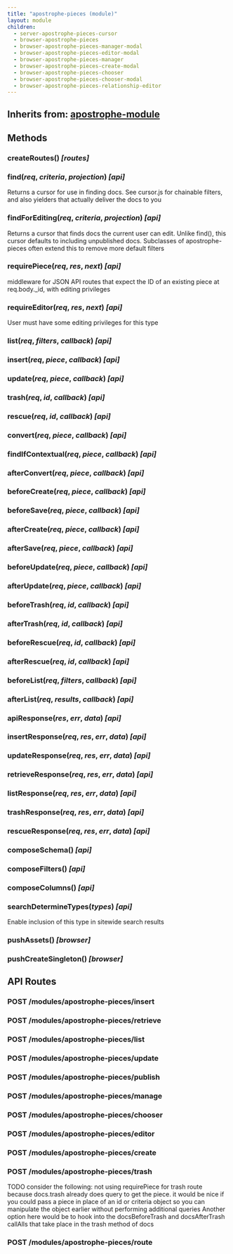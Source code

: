 ```yaml
---
title: "apostrophe-pieces (module)"
layout: module
children:
  - server-apostrophe-pieces-cursor
  - browser-apostrophe-pieces
  - browser-apostrophe-pieces-manager-modal
  - browser-apostrophe-pieces-editor-modal
  - browser-apostrophe-pieces-manager
  - browser-apostrophe-pieces-create-modal
  - browser-apostrophe-pieces-chooser
  - browser-apostrophe-pieces-chooser-modal
  - browser-apostrophe-pieces-relationship-editor
---
```

## Inherits from: [apostrophe-module](../apostrophe-module/index.html)

## Methods
### createRoutes() *[routes]*

### find(*req*, *criteria*, *projection*) *[api]*
Returns a cursor for use in finding docs. See cursor.js for chainable
filters, and also yielders that actually deliver the docs to you
### findForEditing(*req*, *criteria*, *projection*) *[api]*
Returns a cursor that finds docs the current user can edit. Unlike
find(), this cursor defaults to including unpublished docs. Subclasses
of apostrophe-pieces often extend this to remove more default filters
### requirePiece(*req*, *res*, *next*) *[api]*
middleware for JSON API routes that expect the ID of
an existing piece at req.body._id, with editing privileges
### requireEditor(*req*, *res*, *next*) *[api]*
User must have some editing privileges for this type
### list(*req*, *filters*, *callback*) *[api]*

### insert(*req*, *piece*, *callback*) *[api]*

### update(*req*, *piece*, *callback*) *[api]*

### trash(*req*, *id*, *callback*) *[api]*

### rescue(*req*, *id*, *callback*) *[api]*

### convert(*req*, *piece*, *callback*) *[api]*

### findIfContextual(*req*, *piece*, *callback*) *[api]*

### afterConvert(*req*, *piece*, *callback*) *[api]*

### beforeCreate(*req*, *piece*, *callback*) *[api]*

### beforeSave(*req*, *piece*, *callback*) *[api]*

### afterCreate(*req*, *piece*, *callback*) *[api]*

### afterSave(*req*, *piece*, *callback*) *[api]*

### beforeUpdate(*req*, *piece*, *callback*) *[api]*

### afterUpdate(*req*, *piece*, *callback*) *[api]*

### beforeTrash(*req*, *id*, *callback*) *[api]*

### afterTrash(*req*, *id*, *callback*) *[api]*

### beforeRescue(*req*, *id*, *callback*) *[api]*

### afterRescue(*req*, *id*, *callback*) *[api]*

### beforeList(*req*, *filters*, *callback*) *[api]*

### afterList(*req*, *results*, *callback*) *[api]*

### apiResponse(*res*, *err*, *data*) *[api]*

### insertResponse(*req*, *res*, *err*, *data*) *[api]*

### updateResponse(*req*, *res*, *err*, *data*) *[api]*

### retrieveResponse(*req*, *res*, *err*, *data*) *[api]*

### listResponse(*req*, *res*, *err*, *data*) *[api]*

### trashResponse(*req*, *res*, *err*, *data*) *[api]*

### rescueResponse(*req*, *res*, *err*, *data*) *[api]*

### composeSchema() *[api]*

### composeFilters() *[api]*

### composeColumns() *[api]*

### searchDetermineTypes(*types*) *[api]*
Enable inclusion of this type in sitewide search results
### pushAssets() *[browser]*

### pushCreateSingleton() *[browser]*

## API Routes
### POST /modules/apostrophe-pieces/insert

### POST /modules/apostrophe-pieces/retrieve

### POST /modules/apostrophe-pieces/list

### POST /modules/apostrophe-pieces/update

### POST /modules/apostrophe-pieces/publish

### POST /modules/apostrophe-pieces/manage

### POST /modules/apostrophe-pieces/chooser

### POST /modules/apostrophe-pieces/editor

### POST /modules/apostrophe-pieces/create

### POST /modules/apostrophe-pieces/trash
TODO consider the following:
not using requirePiece for trash route because docs.trash already does
query to get the piece. it would be nice if you could pass a piece in
place of an id or criteria object so you can manipulate the object
earlier without performing additional queries
Another option here would be to hook into the docsBeforeTrash and
docsAfterTrash callAlls that take place in the trash method of docs
### POST /modules/apostrophe-pieces/route

